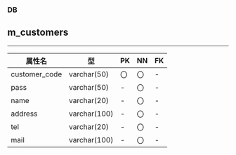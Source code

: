 ### DB
## m_customers
*****
|    属性名   |     型     |   PK   |  NN  | FK |
|-------------|------------|-------|------|-----|
|customer_code|varchar(50) |   〇  |   〇  |  - |
|    pass     |varchar(50) |   -   |   〇  |  - |
|    name     |varchar(20) |   -   |   〇  |  - |
|   address   |varchar(100)|   -   |   〇  |  - |
|     tel     |varchar(20) |   -   |   〇  |  - |
|    mail     |varchar(100)|   -   |   〇  |  - |

